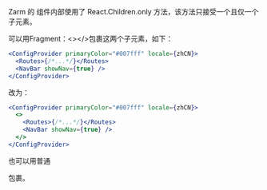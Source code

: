Zarm 的 <ConfigProvider> 组件内部使用了 React.Children.only 方法，该方法只接受一个且仅一个子元素。

可以用Fragment：<></>包裹这两个子元素，如下：

```jsx
<ConfigProvider primaryColor="#007fff" locale={zhCN}>
  <Routes>{/*...*/}</Routes>
  <NavBar showNav={true} />
</ConfigProvider>
```
改为：
```jsx
<ConfigProvider primaryColor="#007fff" locale={zhCN}>
  <>
    <Routes>{/*...*/}</Routes>
    <NavBar showNav={true} />
  </>
</ConfigProvider>
```
也可以用普通 <div>包裹。


